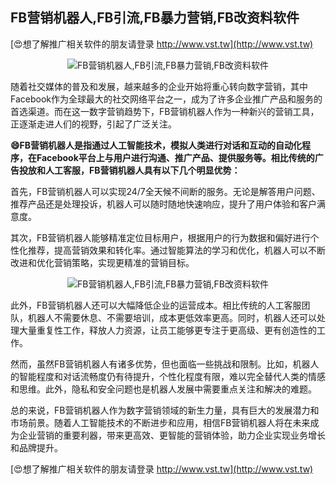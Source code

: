 ## **FB营销机器人,FB引流,FB暴力营销,FB改资料软件**

[😍想了解推广相关软件的朋友请登录 http://www.vst.tw](http://www.vst.tw)

 <center><img src="https://vst.tw/MP4/tuiguang/png/8.png" alt="FB营销机器人,FB引流,FB暴力营销,FB改资料软件"></center>

随着社交媒体的普及和发展，越来越多的企业开始将重心转向数字营销，其中Facebook作为全球最大的社交网络平台之一，成为了许多企业推广产品和服务的首选渠道。而在这一数字营销趋势下，FB营销机器人作为一种新兴的营销工具，正逐渐走进人们的视野，引起了广泛关注。

**😄FB营销机器人是指通过人工智能技术，模拟人类进行对话和互动的自动化程序，在Facebook平台上与用户进行沟通、推广产品、提供服务等。相比传统的广告投放和人工客服，FB营销机器人具有以下几个明显优势：**

首先，FB营销机器人可以实现24/7全天候不间断的服务。无论是解答用户问题、推荐产品还是处理投诉，机器人可以随时随地快速响应，提升了用户体验和客户满意度。

其次，FB营销机器人能够精准定位目标用户，根据用户的行为数据和偏好进行个性化推荐，提高营销效果和转化率。通过智能算法的学习和优化，机器人可以不断改进和优化营销策略，实现更精准的营销目标。

 <center><img src="https://vst.tw/MP4/tuiguang/png/3.png" alt="FB营销机器人,FB引流,FB暴力营销,FB改资料软件"></center>

此外，FB营销机器人还可以大幅降低企业的运营成本。相比传统的人工客服团队，机器人不需要休息、不需要培训，成本更低效率更高。同时，机器人还可以处理大量重复性工作，释放人力资源，让员工能够更专注于更高级、更有创造性的工作。

然而，虽然FB营销机器人有诸多优势，但也面临一些挑战和限制。比如，机器人的智能程度和对话流畅度仍有待提升，个性化程度有限，难以完全替代人类的情感和思维。此外，隐私和安全问题也是机器人发展中需要重点关注和解决的难题。

总的来说，FB营销机器人作为数字营销领域的新生力量，具有巨大的发展潜力和市场前景。随着人工智能技术的不断进步和应用，相信FB营销机器人将在未来成为企业营销的重要利器，带来更高效、更智能的营销体验，助力企业实现业务增长和品牌提升。

[😍想了解推广相关软件的朋友请登录 http://www.vst.tw](http://www.vst.tw)



